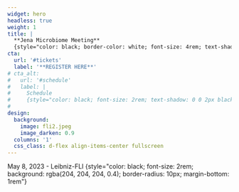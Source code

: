 ```yaml
---
widget: hero
headless: true
weight: 1
title: |
  **Jena Microbiome Meeting**
  {style="color: black; border-color: white; font-size: 4rem; text-shadow: 0 0 2px black, 0 0 2px black, 0 0 2px black, 0 0 2px black; background: rgba(204, 204, 204, 0.4); border-radius: 20px"}
cta:
  url: '#tickets'
  label: '**REGISTER HERE**'
# cta_alt:
#   url: '#schedule'
#   label: |
#     Schedule
#     {style="color: black; font-size: 2rem; text-shadow: 0 0 2px black, 0 0 2px black, 0 0 2px black, 0 0 2px black"}
#     
design:
  background:
    image: fli2.jpeg
    image_darken: 0.9
  columns: '1'
  css_class: d-flex align-items-center fullscreen
---
```


May 8, 2023 - Leibniz-FLI
{style="color: black; font-size: 2rem; background: rgba(204, 204, 204, 0.4); border-radius: 10px; margin-bottom: 1rem"}

